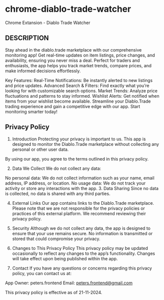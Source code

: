 # chrome-diablo-trade-watcher
Chrome Extansion - Diablo Trade Watcher

## DESCRIPTION

Stay ahead in the diablo.trade marketplace with our comprehensive monitoring app! Get real-time updates on item listings, price changes, and availability, ensuring you never miss a deal. Perfect for traders and enthusiasts, the app helps you track market trends, compare prices, and make informed decisions effortlessly.

Key Features:
Real-Time Notifications: Be instantly alerted to new listings and price updates.
Advanced Search & Filters: Find exactly what you’re looking for with customizable search options.
Market Trends: Analyze price fluctuations and patterns to stay informed.
Wishlist Alerts: Get notified when items from your wishlist become available.
Streamline your Diablo.Trade trading experience and gain a competitive edge with our app. Start monitoring smarter today!

## Privacy Policy

1. Introduction
Protecting your privacy is important to us. This app is designed to monitor the Diablo.Trade marketplace without collecting any personal or other user data.

By using our app, you agree to the terms outlined in this privacy policy.

2. Data We Collect
We do not collect any data:

No personal data: We do not collect information such as your name, email address, IP address, or location.
No usage data: We do not track your activity or store any interactions with the app.
3. Data Sharing
Since no data is collected, no data is shared with any third parties.

4. External Links
Our app contains links to the Diablo.Trade marketplace. Please note that we are not responsible for the privacy policies or practices of this external platform. We recommend reviewing their privacy policy.

5. Security
Although we do not collect any data, the app is designed to ensure that your use remains secure. No information is transmitted or stored that could compromise your privacy.

6. Changes to This Privacy Policy
This privacy policy may be updated occasionally to reflect any changes to the app’s functionality. Changes will take effect upon being published within the app.

7. Contact
If you have any questions or concerns regarding this privacy policy, you can contact us at:

App Owner: peters.frontend
Email: peters.frontend@gmail.com

This privacy policy is effective as of 21-11-2024.